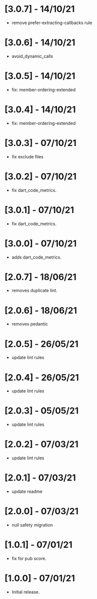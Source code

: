 
# [3.0.7] - 14/10/21

- remove prefer-extracting-callbacks rule

# [3.0.6] - 14/10/21

- avoid_dynamic_calls

# [3.0.5] - 14/10/21

- fix: member-ordering-extended

# [3.0.4] - 14/10/21

- fix: member-ordering-extended

# [3.0.3] - 07/10/21

- fix exclude files

# [3.0.2] - 07/10/21

- fix dart_code_metrics.

# [3.0.1] - 07/10/21

- fix dart_code_metrics.

# [3.0.0] - 07/10/21

- adds dart_code_metrics.

# [2.0.7] - 18/06/21

- removes duplicate lint.

# [2.0.6] - 18/06/21

- removes pedantic

# [2.0.5] - 26/05/21

- update lint rules

# [2.0.4] - 26/05/21

- update lint rules

# [2.0.3] - 05/05/21

- update lint rules

# [2.0.2] - 07/03/21

- update lint rules

# [2.0.1] - 07/03/21

- update readme

# [2.0.0] - 07/03/21

- null safety migration

# [1.0.1] - 07/01/21

- fix for pub score.

# [1.0.0] - 07/01/21

- Initial release.
